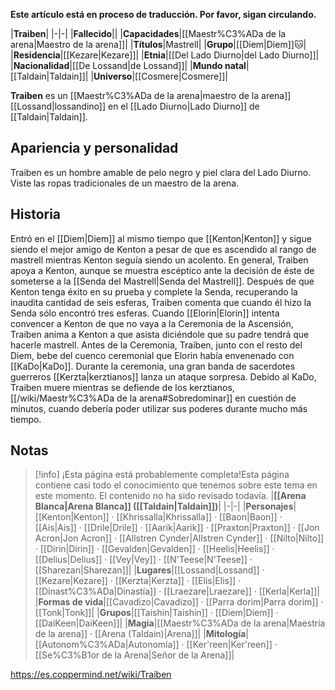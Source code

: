**Este artículo está en proceso de traducción. Por favor, sigan circulando.**


|**Traiben**|
|-|-|
|**Fallecido**||
|**Capacidades**|[[Maestr%C3%ADa de la arena\|Maestro de la arena]]|
|**Títulos**|Mastrell|
|**Grupo**|[[Diem\|Diem]]🐱︎|
|**Residencia**|[[Kezare\|Kezare]]|
|**Etnia**|[[Del Lado Diurno\|del Lado Diurno]]|
|**Nacionalidad**|[[De Lossand\|de Lossand]]|
|**Mundo natal**|[[Taldain\|Taldain]]|
|**Universo**|[[Cosmere\|Cosmere]]|

**Traiben** es un [[Maestr%C3%ADa de la arena\|maestro de la arena]][[Lossand\|lossandino]] en el [[Lado Diurno\|Lado Diurno]] de [[Taldain\|Taldain]].

## Apariencia y personalidad
Traiben es un hombre amable de pelo negro y piel clara del Lado Diurno. Viste las ropas tradicionales de un maestro de la arena.

## Historia
Entró en el [[Diem\|Diem]] al mismo tiempo que [[Kenton\|Kenton]] y sigue siendo el mejor amigo de Kenton a pesar de que es ascendido al rango de mastrell mientras Kenton seguía siendo un acolento. En general, Traiben apoya a Kenton, aunque se muestra escéptico ante la decisión de éste de someterse a la [[Senda del Mastrell\|Senda del Mastrell]].
Después de que Kenton tenga éxito en su prueba y complete la Senda, recuperando la inaudita cantidad de seis esferas, Traiben comenta que cuando él hizo la Senda sólo encontró tres esferas. Cuando [[Elorin\|Elorin]] intenta convencer a Kenton de que no vaya a la Ceremonia de la Ascensión, Traiben anima a Kenton a que asista diciéndole que su padre tendrá que hacerle mastrell. Antes de la Ceremonia, Traiben, junto con el resto del Diem, bebe del cuenco ceremonial que Elorin había envenenado con [[KaDo\|KaDo]]. Durante la ceremonia, una gran banda de sacerdotes guerreros [[Kerzta\|kerztianos]] lanza un ataque sorpresa. Debido al KaDo, Traiben muere mientras se defiende de los kerztianos, [[/wiki/Maestr%C3%ADa de la arena#Sobredominar]] en cuestión de minutos, cuando debería poder utilizar sus poderes durante mucho más tiempo.

## Notas

> [!info] ¡Esta página está probablemente completa!Esta página contiene casi todo el conocimiento que tenemos sobre este tema en este momento.
El contenido no ha sido revisado todavía.
|**[[Arena Blanca\|Arena Blanca]] ([[Taldain\|Taldain]])**|
|-|-|
|**Personajes**|[[Kenton\|Kenton]] · [[Khrissalla\|Khrissalla]] · [[Baon\|Baon]] · [[Ais\|Ais]] · [[Drile\|Drile]] · [[Aarik\|Aarik]] · [[Praxton\|Praxton]] · [[Jon Acron\|Jon Acron]] · [[Allstren Cynder\|Allstren Cynder]] · [[Nilto\|Nilto]] · [[Dirin\|Dirin]] · [[Gevalden\|Gevalden]] · [[Heelis\|Heelis]] · [[Delius\|Delius]] · [[Vey\|Vey]] · [[N'Teese\|N'Teese]] · [[Sharezan\|Sharezan]]|
|**Lugares**|[[Lossand\|Lossand]] · [[Kezare\|Kezare]] · [[Kerzta\|Kerzta]] · [[Elis\|Elis]] · [[Dinast%C3%ADa\|Dinastía]] · [[Lraezare\|Lraezare]] · [[Kerla\|Kerla]]|
|**Formas de vida**|[[Cavadizo\|Cavadizo]] · [[Parra dorim\|Parra dorim]] · [[Tonk\|Tonk]]|
|**Grupos**|[[Taishin\|Taishin]] · [[Diem\|Diem]] · [[DaiKeen\|DaiKeen]]|
|**Magia**|[[Maestr%C3%ADa de la arena\|Maestría de la arena]] · [[Arena (Taldain)\|Arena]]|
|**Mitología**|[[Autonom%C3%ADa\|Autonomía]] · [[Ker'reen\|Ker'reen]] · [[Se%C3%B1or de la Arena\|Señor de la Arena]]|



https://es.coppermind.net/wiki/Traiben
